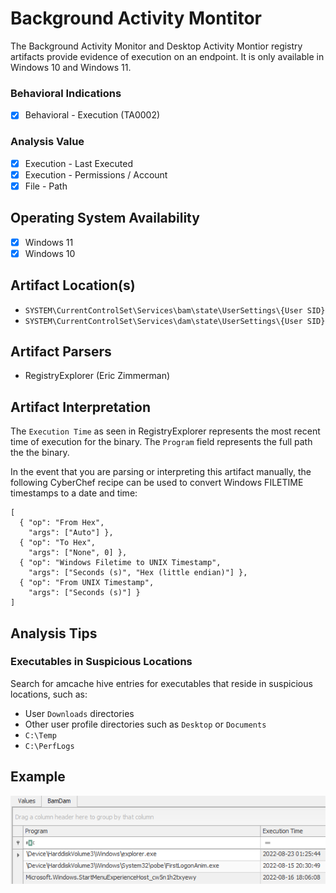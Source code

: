 # Background Activity Montitor
The Background Activity Monitor and Desktop Activity Montior registry artifacts provide evidence of execution on an endpoint. It is only available in Windows 10 and Windows 11.

### Behavioral Indications
 - [x] Behavioral - Execution (TA0002)

### Analysis Value
 - [x] Execution - Last Executed
 - [x] Execution - Permissions / Account
 - [x] File - Path

## Operating System Availability
 - [x] Windows 11
 - [x] Windows 10

## Artifact Location(s)
- `SYSTEM\CurrentControlSet\Services\bam\state\UserSettings\{User SID}`
- `SYSTEM\CurrentControlSet\Services\dam\state\UserSettings\{User SID}`

## Artifact Parsers
 - RegistryExplorer (Eric Zimmerman)

## Artifact Interpretation
The `Execution Time` as seen in RegistryExplorer represents the most recent time of execution for the binary. The `Program` field represents the full path the the binary. 

In the event that you are parsing or interpreting this artifact manually, the following CyberChef recipe can be used to convert Windows FILETIME timestamps to a date and time:

```
[
  { "op": "From Hex",
    "args": ["Auto"] },
  { "op": "To Hex",
    "args": ["None", 0] },
  { "op": "Windows Filetime to UNIX Timestamp",
    "args": ["Seconds (s)", "Hex (little endian)"] },
  { "op": "From UNIX Timestamp",
    "args": ["Seconds (s)"] }
]
```

## Analysis Tips

### Executables in Suspicious Locations
Search for amcache hive entries for executables that reside in suspicious locations, such as:

 - User `Downloads` directories
 - Other user profile directories such as `Desktop` or `Documents`
 - `C:\Temp`
 - `C:\PerfLogs`

## Example
![Example Image](/media/examples/bam.png)